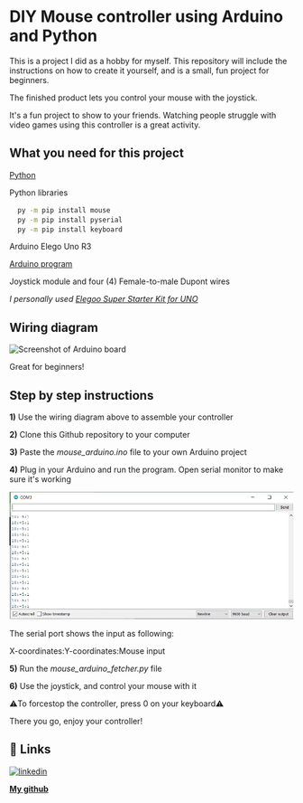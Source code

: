
# DIY Mouse controller using Arduino and Python

This is a project I did as a hobby for myself. This repository will include the instructions on how to create it yourself, and is a small, fun project for beginners.

The finished product lets you control your mouse with the joystick.

It's a fun project to show to your friends. Watching people struggle with video games using this controller is a great activity.



## What you need for this project

[Python](https://www.python.org/downloads/)

Python libraries
```bash
  py -m pip install mouse
  py -m pip install pyserial
  py -m pip install keyboard
```

Arduino Elego Uno R3

[Arduino program](https://www.arduino.cc/en/software)

Joystick module and four (4) Female-to-male Dupont wires

_I personally used [Elegoo Super Starter Kit for UNO](https://www.elegoo.com/products/elegoo-uno-project-super-starter-kit)_
## Wiring diagram

![Screenshot of Arduino board](https://github.com/HabbuBB/Arduino-Python-Mouse-controller-project/blob/master/img/DemoPicture.jpg)


Great for beginners!


## Step by step instructions

__1)__ Use the wiring diagram above to assemble your controller

__2)__ Clone this Github repository to your computer

__3)__ Paste the _mouse_arduino.ino_ file to your own Arduino project

__4)__ Plug in your Arduino and run the program. Open serial monitor to make sure it's working

![Screenshot of Arduino serial port input](https://github.com/HabbuBB/Arduino-Python-Mouse-controller-project/blob/master/img/serialportDemo.PNG)

The serial port shows the input as following: 

X-coordinates:Y-coordinates:Mouse input

__5)__ Run the _mouse_arduino_fetcher.py_ file 

__6)__ Use the joystick, and control your mouse with it 

⚠️To forcestop the controller, press 0 on your keyboard⚠️

There you go, enjoy your controller!
## 🔗 Links


[![linkedin](https://img.shields.io/badge/linkedin-0A66C2?style=for-the-badge&logo=linkedin&logoColor=white)](https://www.linkedin.com/in/aleksi-hannula-127007226/)

[__My github__](https://github.com/HabbuBB/)
